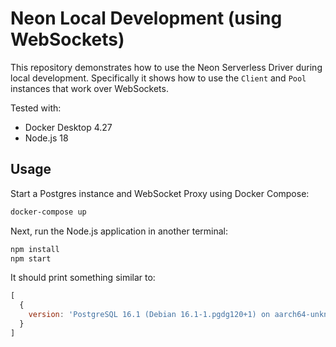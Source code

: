 # Neon Local Development (using WebSockets)

This repository demonstrates how to use the Neon Serverless Driver during local
development. Specifically it shows how to use the `Client` and `Pool` instances
that work over WebSockets.

Tested with:

* Docker Desktop 4.27
* Node.js 18

## Usage

Start a Postgres instance and WebSocket Proxy using Docker Compose:

```bash
docker-compose up
```

Next, run the Node.js application in another terminal:

```bash
npm install
npm start
```

It should print something similar to:

```js
[
  {
    version: 'PostgreSQL 16.1 (Debian 16.1-1.pgdg120+1) on aarch64-unknown-linux-gnu, compiled by gcc (Debian 12.2.0-14) 12.2.0, 64-bit'
  }
]
```
